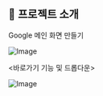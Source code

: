 ## 📝 프로젝트 소개
Google 메인 화면 만들기

  ![Image](https://github.com/user-attachments/assets/16880edb-6824-40ae-9856-a8653822b5c0)

<바로가기 기능 및 드롭다운>
  
  ![Image](https://github.com/user-attachments/assets/cae66132-03af-4c3c-82b8-6fe416dd145e)

<br />
